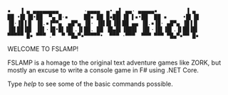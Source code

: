 ```Firebrick
▪   ▐ ▄ ▄▄▄▄▄▄▄▄        ·▄▄▄▄  ▄• ▄▌ ▄▄· ▄▄▄▄▄▪         ▐ ▄ 
██ •█▌▐█•██  ▀▄ █·▪     ██▪ ██ █▪██▌▐█ ▌▪•██  ██ ▪     •█▌▐█
▐█·▐█▐▐▌ ▐█.▪▐▀▀▄  ▄█▀▄ ▐█· ▐█▌█▌▐█▌██ ▄▄ ▐█.▪▐█· ▄█▀▄ ▐█▐▐▌
▐█▌██▐█▌ ▐█▌·▐█•█▌▐█▌.▐▌██. ██ ▐█▄█▌▐███▌ ▐█▌·▐█▌▐█▌.▐▌██▐█▌
▀▀▀▀▀ █▪ ▀▀▀ .▀  ▀ ▀█▄▀▪▀▀▀▀▀•  ▀▀▀ ·▀▀▀  ▀▀▀ ▀▀▀ ▀█▄▀▪▀▀ █▪
```

WELCOME TO FSLAMP!

FSLAMP is a homage to the original text adventure games like ZORK, but mostly an excuse to write a console game in F# using .NET Core.

Type _help_ to see some of the basic commands possible.  
